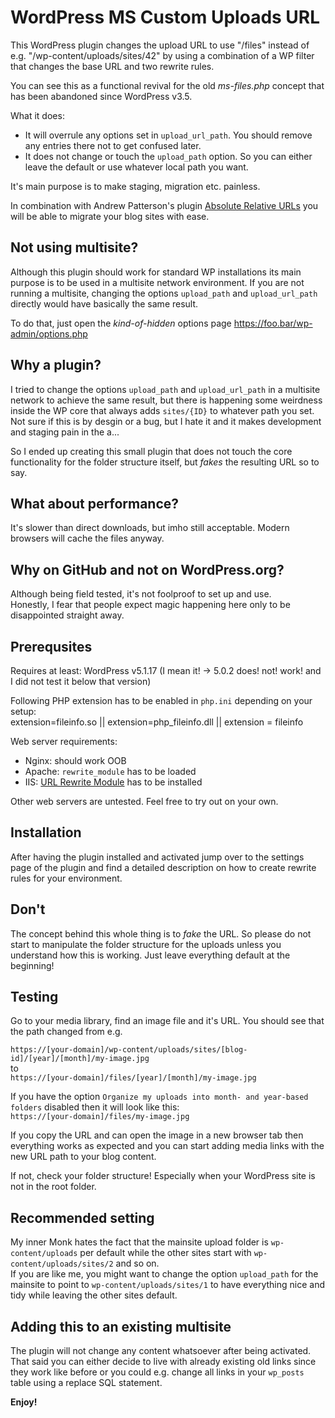 # WordPress MS Custom Uploads URL

This WordPress plugin changes the upload URL to use "/files" instead of e.g. "/wp-content/uploads/sites/42"
by using a combination of a WP filter that changes the base URL and two rewrite rules.

You can see this as a functional revival for the old *ms-files.php* concept that has been abandoned since WordPress v3.5.

What it does:
- It will overrule any options set in `upload_url_path`. You should remove any entries there not to get confused later.
- It does not change or touch the `upload_path` option. So you can either leave the default or use whatever local path you want.

It's main purpose is to make staging, migration etc. painless.

In combination with Andrew Patterson's plugin [Absolute Relative URLs](https://wordpress.org/plugins/absolute-relative-urls/)
you will be able to migrate your blog sites with ease.


## Not using multisite?
 
Although this plugin should work for standard WP installations its main purpose is to be used in a multisite network environment.
If you are not running a multisite, changing the options `upload_path` and `upload_url_path` directly would have basically the same result.
 
To do that, just open the *kind-of-hidden* options page https://foo.bar/wp-admin/options.php

## Why a plugin?

I tried to change the options `upload_path` and `upload_url_path` in a multisite network to achieve the same result,
but there is happening some weirdness inside the WP core that always adds `sites/{ID}` to whatever path you set.
Not sure if this is by desgin or a bug, but I hate it and it makes development and staging pain in the a...

So I ended up creating this small plugin that does not touch the core functionality for the folder structure itself,
but *fakes* the resulting URL so to say.

## What about performance?

It's slower than direct downloads, but imho still acceptable. Modern browsers will cache the files anyway.

## Why on GitHub and not on WordPress.org?

Although being field tested, it's not foolproof to set up and use.  
Honestly, I fear that people expect magic happening here only to be disappointed straight away.

## Prerequsites

Requires at least: WordPress v5.1.17 (I mean it! -> 5.0.2 does! not! work! and I did not test it below that version)

Following PHP extension has to be enabled in `php.ini` depending on your setup:  
extension=fileinfo.so || extension=php_fileinfo.dll || extension = fileinfo

Web server requirements:
- Nginx: should work OOB
- Apache: `rewrite_module` has to be loaded
- IIS: [URL Rewrite Module](https://www.iis.net/downloads/microsoft/url-rewrite) has to be installed

Other web servers are untested. Feel free to try out on your own.

## Installation

After having the plugin installed and activated jump over to the settings page of the plugin
and find a detailed description on how to create rewrite rules for your environment.

## Don't
The concept behind this whole thing is to *fake* the URL. So please do not start to manipulate the folder structure for the uploads unless you understand how this is working. Just leave everything default at the beginning!

## Testing

Go to your media library, find an image file and it's URL.
You should see that the path changed from e.g.

`https://[your-domain]/wp-content/uploads/sites/[blog-id]/[year]/[month]/my-image.jpg`  
to  
`https://[your-domain]/files/[year]/[month]/my-image.jpg`

If you have the option `Organize my uploads into month- and year-based folders` disabled then it will look like this:  
`https://[your-domain]/files/my-image.jpg`

If you copy the URL and can open the image in a new browser tab then everything works as expected
and you can start adding media links with the new URL path to your blog content.

If not, check your folder structure! Especially when your WordPress site is not in the root folder.


## Recommended setting

My inner Monk hates the fact that the mainsite upload folder is `wp-content/uploads` per default while the other sites start with `wp-content/uploads/sites/2` and so on.  
If you are like me, you might want to change the option `upload_path` for the mainsite to point to `wp-content/uploads/sites/1` to have everything nice and tidy while leaving the other sites default.


## Adding this to an existing multisite

The plugin will not change any content whatsoever after being activated. That said you can either decide to live with already existing old links
since they work like before or you could e.g. change all links in your `wp_posts` table using a replace SQL statement.

**Enjoy!**